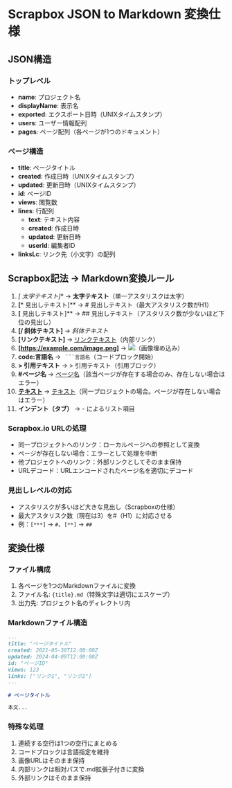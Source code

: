 # Scrapbox JSON to Markdown 変換仕様

## JSON構造

### トップレベル
- **name**: プロジェクト名
- **displayName**: 表示名
- **exported**: エクスポート日時（UNIXタイムスタンプ）
- **users**: ユーザー情報配列
- **pages**: ページ配列（各ページが1つのドキュメント）

### ページ構造
- **title**: ページタイトル
- **created**: 作成日時（UNIXタイムスタンプ）
- **updated**: 更新日時（UNIXタイムスタンプ）
- **id**: ページID
- **views**: 閲覧数
- **lines**: 行配列
  - **text**: テキスト内容
  - **created**: 作成日時
  - **updated**: 更新日時
  - **userId**: 編集者ID
- **linksLc**: リンク先（小文字）の配列

## Scrapbox記法 → Markdown変換ルール

1. **[* 太字テキスト]** → **太字テキスト**（単一アスタリスクは太字）
2. **[*** 見出しテキスト]** → # 見出しテキスト（最大アスタリスク数がH1）
3. **[** 見出しテキスト]** → ## 見出しテキスト（アスタリスク数が少ないほど下位の見出し）
4. **[/ 斜体テキスト]** → *斜体テキスト*
5. **[リンクテキスト]** → [リンクテキスト](リンクテキスト.md)（内部リンク）
6. **[https://example.com/image.png]** → ![](https://example.com/image.png)（画像埋め込み）
7. **code:言語名** → ` ```言語名`（コードブロック開始）
8. **> 引用テキスト** → > 引用テキスト（引用ブロック）
9. **#ページ名** → [ページ名](ページ名.md)（該当ページが存在する場合のみ、存在しない場合はエラー）
10. **[テキスト](https://scrapbox.io/プロジェクト/ページ)** → [テキスト](ページ.md)（同一プロジェクトの場合。ページが存在しない場合はエラー）
11. **インデント（タブ）** → - によるリスト項目

### Scrapbox.io URLの処理
- 同一プロジェクトへのリンク：ローカルページへの参照として変換
- ページが存在しない場合：エラーとして処理を中断
- 他プロジェクトへのリンク：外部リンクとしてそのまま保持
- URLデコード：URLエンコードされたページ名を適切にデコード

### 見出しレベルの対応
- アスタリスクが多いほど大きな見出し（Scrapboxの仕様）
- 最大アスタリスク数（現在は3）を#（H1）に対応させる
- 例：`[***]` → `#`、`[**]` → `##`

## 変換仕様

### ファイル構成
1. 各ページを1つのMarkdownファイルに変換
2. ファイル名: `{title}.md`（特殊文字は適切にエスケープ）
3. 出力先: プロジェクト名のディレクトリ内

### Markdownファイル構造
```markdown
---
title: "ページタイトル"
created: 2021-05-30T12:00:00Z
updated: 2024-04-09T12:00:00Z
id: "ページID"
views: 123
links: ["リンク1", "リンク2"]
---

# ページタイトル

本文...
```

### 特殊な処理
1. 連続する空行は1つの空行にまとめる
2. コードブロックは言語指定を維持
3. 画像URLはそのまま保持
4. 内部リンクは相対パスで.md拡張子付きに変換
5. 外部リンクはそのまま保持